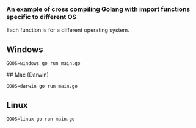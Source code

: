 ### An example of cross compiling Golang with import functions specific to different OS

Each function is for a different operating system. 

## Windows
```
GOOS=windows go run main.go
```

## Mac (Darwin)
```
GOOS=darwin go run main.go
```

## Linux
```
GOOS=linux go run main.go
```